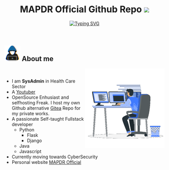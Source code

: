 <h1 align="center"><b>MAPDR Official Github Repo </b><img src="https://media.giphy.com/media/hvRJCLFzcasrR4ia7z/giphy.gif" width="35"></h1>

<p align="center">
<a href="https://git.io/typing-svg"><img src="https://readme-typing-svg.herokuapp.com?font=Fira+Code&size=23&duration=1000&pause=800&color=3743F3&center=true&width=435&lines=Hi+this+is+Hyper4Saken!!!+;Youtuber!!;Developer;System+Administrator;OpenSource+Enthusiast;Arch+User" alt="Typing SVG" /></a>
</p>
<br>

## <picture><img src = "https://github.com/0xAbdulKhalid/0xAbdulKhalid/raw/main/assets/mdImages/about_me.gif" width = 50px></picture> **About me**

<picture> <img align="right" src="https://github.com/0xAbdulKhalid/0xAbdulKhalid/raw/main/assets/mdImages/Right_Side.gif" width = 250px></picture>

<br>

- I am **SysAdmin** in Health Care Sector
- A [Youtuber](https://www.youtube.com/@mapdr3190)
- OpenSource Enhusiast and selfhosting Freak. I host my own Github alternative [Gitea](https://gitea.io/en-us/) Repo for my private works.
- A passionate Self-taught Fullstack developer
  - Python
    - Flask
    - Django
  - Java
  - Javascript    
- Currently moving towards CyberSecurity
- Personal website [MAPDR Official](https://mapdr.tech)

